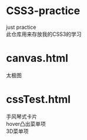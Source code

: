 # CSS3-practice
just practice  
此仓库用来存放我的CSS3的学习

# canvas.html
太极图

# cssTest.html
手风琴式卡片   
hover凸出菜单项    
3D菜单项   
